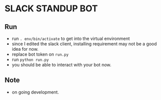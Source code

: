 # SLACK STANDUP BOT


## Run
- run `. env/bin/activate` to get into the virtual environment
- since I edited the slack client, installing requirement may not be a good idea for now.
- replace bot token on `run.py`
- run `python run.py`
- you should be able to interact with your bot now.

## Note
- on going development.